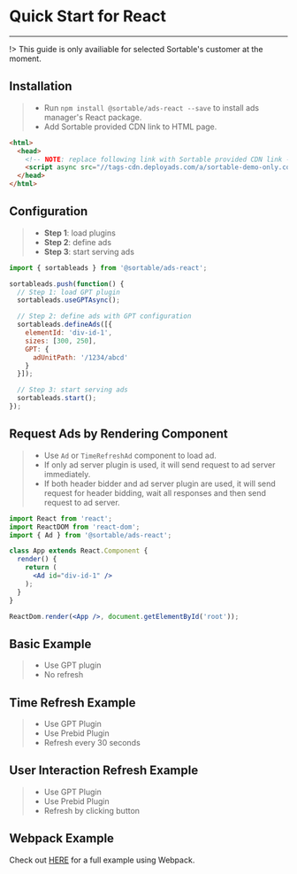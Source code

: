 # Quick Start for React

---

!> This guide is only availiable for selected Sortable's customer at the moment.

## Installation

> * Run `npm install @sortable/ads-react --save` to install ads manager's React package.
> * Add Sortable provided CDN link to HTML page.

```html
<html>
  <head>
    <!-- NOTE: replace following link with Sortable provided CDN link -->
    <script async src="//tags-cdn.deployads.com/a/sortable-demo-only.com.js"></script>
  </head>
</html>
```

## Configuration

> * **Step 1**: load plugins
> * **Step 2**: define ads
> * **Step 3**: start serving ads

```js
import { sortableads } from '@sortable/ads-react';

sortableads.push(function() {
  // Step 1: load GPT plugin
  sortableads.useGPTAsync();

  // Step 2: define ads with GPT configuration
  sortableads.defineAds([{
    elementId: 'div-id-1',
    sizes: [300, 250],
    GPT: {
      adUnitPath: '/1234/abcd'
    }
  }]);

  // Step 3: start serving ads
  sortableads.start();
});
```

## Request Ads by Rendering Component

> * Use `Ad` or `TimeRefreshAd` component to load ad.
> * If only ad server plugin is used, it will send request to
> ad server immediately.
> * If both header bidder and ad server plugin are used, it will send request for
> header bidding, wait all responses and then send request to ad server.

```jsx
import React from 'react';
import ReactDOM from 'react-dom';
import { Ad } from '@sortable/ads-react';

class App extends React.Component {
  render() {
    return (
      <Ad id="div-id-1" />
    );
  }
}

ReactDom.render(<App />, document.getElementById('root'));
```

## Basic Example

> * Use GPT plugin
> * No refresh

[](//jsfiddle.net/vqv8r7np/118/embedded/js,html,result/ ':include :type=iframe width=100% height=700 allowpaymentrequest allowfullscreen frameborder=0')

## Time Refresh Example

> * Use GPT Plugin
> * Use Prebid Plugin
> * Refresh every 30 seconds

[](//jsfiddle.net/vqv8r7np/143/embedded/js,html,result/ ':include :type=iframe width=100% height=700 allowpaymentrequest allowfullscreen frameborder=0')

## User Interaction Refresh Example

> * Use GPT Plugin
> * Use Prebid Plugin
> * Refresh by clicking button

[](//jsfiddle.net/vqv8r7np/139/embedded/js,html,result/ ':include :type=iframe width=100% height=700 allowpaymentrequest allowfullscreen frameborder=0')

## Webpack Example

Check out [HERE](https://github.com/sortable/ads-react/tree/master/example) for a full example using Webpack.
